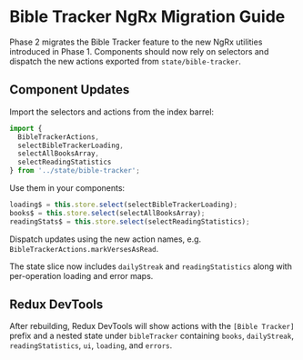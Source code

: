# Bible Tracker NgRx Migration Guide

Phase 2 migrates the Bible Tracker feature to the new NgRx utilities introduced in Phase 1. Components should now rely on selectors and dispatch the new actions exported from `state/bible-tracker`.

## Component Updates

Import the selectors and actions from the index barrel:

```typescript
import {
  BibleTrackerActions,
  selectBibleTrackerLoading,
  selectAllBooksArray,
  selectReadingStatistics
} from '../state/bible-tracker';
```

Use them in your components:

```typescript
loading$ = this.store.select(selectBibleTrackerLoading);
books$ = this.store.select(selectAllBooksArray);
readingStats$ = this.store.select(selectReadingStatistics);
```

Dispatch updates using the new action names, e.g. `BibleTrackerActions.markVersesAsRead`.

The state slice now includes `dailyStreak` and `readingStatistics` along with per-operation loading and error maps.

## Redux DevTools

After rebuilding, Redux DevTools will show actions with the `[Bible Tracker]` prefix and a nested state under `bibleTracker` containing `books`, `dailyStreak`, `readingStatistics`, `ui`, `loading`, and `errors`.
